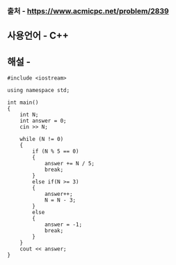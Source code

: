 ### 출처 - https://www.acmicpc.net/problem/2839
## 사용언어 - C++
## 해설 - 

```C++17
#include <iostream>

using namespace std;

int main()
{
    int N;
    int answer = 0;
    cin >> N;

    while (N != 0)
    {
        if (N % 5 == 0)
        {
            answer += N / 5;
            break;
        }
        else if(N >= 3)
        {
            answer++;
            N = N - 3;
        }
        else
        {
            answer = -1;
            break;
        }
    }
    cout << answer;
}
```